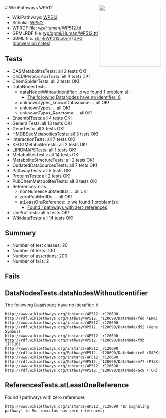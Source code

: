 <img style="float: right; width: 200px" src="../logo.png" />
# WikiPathways WP512

* WikiPathways: [WP512](https://identifiers.org/wikipathways:WP512)
* Scholia: [WP512](https://scholia.toolforge.org/wikipathways/WP512)
* WPRDF file: [wp/Human/WP512.ttl](../wp/Human/WP512.ttl)
* GPMLRDF file: [wp/gpml/Human/WP512.ttl](../wp/gpml/Human/WP512.ttl)
* SBML file: [sbml/WP512.sbml](../sbml/WP512.sbml) ([SVG](../sbml/WP512.svg)) ([conversion notes](../sbml/WP512.txt))

## Tests
* CASMetabolitesTests: all 2 tests OK!
* ChEBIMetabolitesTests: all 4 tests OK!
* ChemSpiderTests: all 2 tests OK!
* DataNodesTests
    * dataNodesWithoutIdentifier: .x we found 1 problem(s):
        * [The following DataNodes have no identifier: 6](#d2d32fa5)
    * unknownTypes_knownDatasource: .. all OK!
    * unknownTypes: .. all OK!
    * unknownTypes_Reactome: .. all OK!
* EnsemblTests: all 4 tests OK!
* GeneralTests: all 13 tests OK!
* GeneTests: all 3 tests OK!
* HMDBSecMetabolitesTests: all 3 tests OK!
* InteractionTests: all 7 tests OK!
* KEGGMetaboliteTests: all 2 tests OK!
* LIPIDMAPSTests: all 1 tests OK!
* MetabolitesTests: all 14 tests OK!
* MetaboliteStructureTests: all 2 tests OK!
* OudatedDataSourcesTests: all 7 tests OK!
* PathwayTests: all 5 tests OK!
* ProteinsTests: all 2 tests OK!
* PubChemMetabolitesTests: all 3 tests OK!
* ReferencesTests
    * nonNumericPubMedIDs: .. all OK!
    * zeroPubMedIDs: .. all OK!
    * atLeastOneReference: .x we found 1 problem(s):
        * [Found 1 pathways with zero references](#35eb778e)
* UniProtTests: all 5 tests OK!
* WikidataTests: all 14 tests OK!


## Summary

* Number of test classes: 20
* Number of tests: 100
* Number of assertions: 200
* Number of fails: 2

## Fails

<a name="d2d32fa5" />

## DataNodesTests.dataNodesWithoutIdentifier

The following DataNodes have no identifier: 6
```
http://www.wikipathways.org/instance/WP512._r120690 http://rdf.wikipathways.org/Pathway/WP512._r120690/DataNode/fed (ERK)
http://www.wikipathways.org/instance/WP512._r120690 http://rdf.wikipathways.org/Pathway/WP512._r120690/DataNode/d52 (Gene Symbol)
http://www.wikipathways.org/instance/WP512._r120690 http://rdf.wikipathways.org/Pathway/WP512._r120690/DataNode/f9b (IFI16)
http://www.wikipathways.org/instance/WP512._r120690 http://rdf.wikipathways.org/Pathway/WP512._r120690/DataNode/ce8 (MAPK)
http://www.wikipathways.org/instance/WP512._r120690 http://rdf.wikipathways.org/Pathway/WP512._r120690/DataNode/e77 (PI3K)
http://www.wikipathways.org/instance/WP512._r120690 http://rdf.wikipathways.org/Pathway/WP512._r120690/DataNode/ac8 (TCR)
```

<a name="35eb778e" />

## ReferencesTests.atLeastOneReference

Found 1 pathways with zero references
```
http://www.wikipathways.org/instance/WP512._r120690 'ID signaling pathway' in Mus musculus has zero references; 
```

